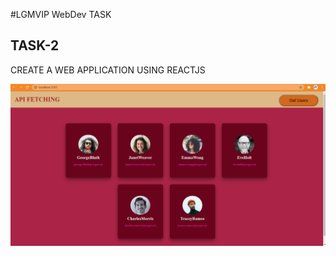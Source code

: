 #LGMVIP WebDev TASK

## TASK-2

CREATE A WEB APPLICATION USING REACTJS

![](src/Readme/readme_task2.png)
